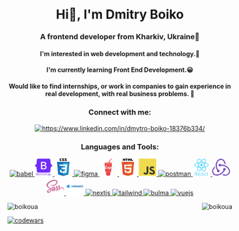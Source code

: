 <h1 align="center">Hi👋, I'm Dmitry Boiko</h1>
<h3 align="center">A frontend developer from Kharkiv, Ukraine🏡</h3>
<h4 align="center">I'm interested in web development and technology.👀</h4>
<h4 align="center">I'm currently learning Front End Development.😀</h4>
<h4 align="center">Would like to find internships, or work in companies to gain experience in real development, with real business problems. 🧐</h4>

<h3 align="center">Connect with me:</h3>
<p align="center">
<a href="https://www.linkedin.com/in/dmytro-boiko-18376b334/" target="blank"><img align="center" src="https://raw.githubusercontent.com/rahuldkjain/github-profile-readme-generator/master/src/images/icons/Social/linked-in-alt.svg" alt="https://www.linkedin.com/in/dmytro-boiko-18376b334/" height="30" width="40" /></a>
</p>

<h3 align="center">Languages and Tools:</h3>
<p align="center"> <a href="https://babeljs.io/" target="_blank" rel="noreferrer"> <img src="https://www.vectorlogo.zone/logos/babeljs/babeljs-icon.svg" alt="babel" width="40" height="40"/> </a> <a href="https://getbootstrap.com" target="_blank" rel="noreferrer"> <img src="https://raw.githubusercontent.com/devicons/devicon/master/icons/bootstrap/bootstrap-plain-wordmark.svg" alt="bootstrap" width="40" height="40"/> </a> <a href="https://www.w3schools.com/css/" target="_blank" rel="noreferrer"> <img src="https://raw.githubusercontent.com/devicons/devicon/master/icons/css3/css3-original-wordmark.svg" alt="css3" width="40" height="40"/> </a> <a href="https://www.figma.com/" target="_blank" rel="noreferrer"> <img src="https://www.vectorlogo.zone/logos/figma/figma-icon.svg" alt="figma" width="40" height="40"/> </a> <a href="https://gulpjs.com" target="_blank" rel="noreferrer"> <img src="https://raw.githubusercontent.com/devicons/devicon/master/icons/gulp/gulp-plain.svg" alt="gulp" width="40" height="40"/> </a> <a href="https://www.w3.org/html/" target="_blank" rel="noreferrer"> <img src="https://raw.githubusercontent.com/devicons/devicon/master/icons/html5/html5-original-wordmark.svg" alt="html5" width="40" height="40"/> </a> <a href="https://developer.mozilla.org/en-US/docs/Web/JavaScript" target="_blank" rel="noreferrer"> <img src="https://raw.githubusercontent.com/devicons/devicon/master/icons/javascript/javascript-original.svg" alt="javascript" width="40" height="40"/> </a> <a href="https://postman.com" target="_blank" rel="noreferrer"> <img src="https://www.vectorlogo.zone/logos/getpostman/getpostman-icon.svg" alt="postman" width="40" height="40"/> </a> <a href="https://reactjs.org/" target="_blank" rel="noreferrer"> <img src="https://raw.githubusercontent.com/devicons/devicon/master/icons/react/react-original-wordmark.svg" alt="react" width="40" height="40"/> </a> <a href="https://redux.js.org" target="_blank" rel="noreferrer"> <img src="https://raw.githubusercontent.com/devicons/devicon/master/icons/redux/redux-original.svg" alt="redux" width="40" height="40"/> </a> <a href="https://sass-lang.com" target="_blank" rel="noreferrer"> <img src="https://raw.githubusercontent.com/devicons/devicon/master/icons/sass/sass-original.svg" alt="sass" width="40" height="40"/> </a> <a href="https://webpack.js.org" target="_blank" rel="noreferrer"> <img src="https://raw.githubusercontent.com/devicons/devicon/d00d0969292a6569d45b06d3f350f463a0107b0d/icons/webpack/webpack-original-wordmark.svg" alt="webpack" width="40" height="40"/> </a> <a href="https://nextjs.org/" target="_blank" rel="noreferrer"> <img src="https://assets.blackslate.io/posts/01/dD5sCoYFg6pRt8u.png" alt="nextjs" width="40" height="40"/> </a><a href="https://tailwindcss.com/" target="_blank" rel="noreferrer"> <img src="https://adware-technologies.s3.amazonaws.com/uploads/technology/thumbnail/31/tailwind.png" alt="tailwind" width="40" height="40"/> </a><a href="https://bulma.io/" target="_blank" rel="noreferrer"> <img src="https://bulma.io/assets/brand/Bulma%20Logo.png" alt="bulma" width="120" height="40"/> </a> <a href="https://vuejs.org/" target="_blank" rel="noreferrer"> <img src="https://icon.icepanel.io/Technology/svg/Vue.js.svg" alt="vuejs" width="40" height="40"/> </a></p>

<p><img align="left" src="https://github-readme-stats.vercel.app/api/top-langs?username=boikoua&show_icons=true&locale=en&layout=compact" alt="boikoua" /></p>

<p>&nbsp;<img align="right" src="https://github-readme-stats.vercel.app/api?username=boikoua&show_icons=true&locale=en" alt="boikoua" /></p>

[![codewars](https://www.codewars.com/users/boikoua/badges/small)](https://www.codewars.com/users/boikoua) 
